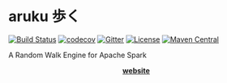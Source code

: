 # aruku 歩く
[![Build Status](https://travis-ci.com/pierrenodet/aruku.svg?branch=master)](https://travis-ci.com/pierrenodet/aruku)
[![codecov](https://codecov.io/gh/pierrenodet/aruku/branch/master/graph/badge.svg)](https://codecov.io/gh/pierrenodet/aruku)
[![Gitter](https://badges.gitter.im/aruku/community.svg)](https://gitter.im/aruku/community?utm_source=badge&utm_medium=badge&utm_campaign=pr-badge)
[![License](https://img.shields.io/badge/license-Apache--2.0-blue.svg)](https://github.com/pierrenodet/aruku/blob/master/LICENSE)
[![Maven Central](https://img.shields.io/maven-central/v/com.github.pierrenodet/aruku_2.11.svg?label=maven-central&colorB=blue)](https://search.maven.org/search?q=g:%22com.github.pierrenodet%22%20AND%20a:%22aruku_2.11%22)

A Random Walk Engine for Apache Spark

<p align="center"><a href="https://pierrenodet.github.io/aruku"><B>website</B></a></p>